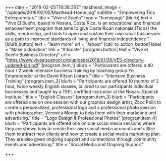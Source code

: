 +++
date = "2018-02-05T18:38:36Z"
masthead_image = "/uploads/2018/02/05/Masthead-Home.jpg"
subtitle = "Empowering Tico Entrepreneurs."
title = "Vive el Sueño"
type = "homepage"
[blurb]
text = "Vive El Sueño, based in Nosara, Costa Rica, is an educational and financial empowerment program that aims to give Costa Rican nationals (Ticos) the skills, mentorship, and tools to open and sustain their own small businesses as a path to improved standards of living and financial independence."
[blurb.button]
text = "learn more"
url = "/about"
[call_to_action_button]
label = "Make a donation"
link = "#donate"
[program.button]
text = "Vive el Sueño Business Directory"
url = "https://www.viveelsuenocr.org/uploads/2019/01/26/VES-directory-updated-jan.pdf"
[program.item_1]
blurb = "Participants are offered a 40 hour / 2 week intensive business training by teaching group Yo Emprendedor at the David Kitson Library."
title = "Intensive Business Training"
[program.item_2]
blurb = "Participants are offered 10 months of 2 hour, twice weekly English classes, tailored to our participants individual businesses and taught by a TEFL certified instructor at the Nosara Spanish Institute."
title = "English Classes"
[program.item_3]
blurb = "Participants are offered one on one session with our graphics design artist, Zacc Pollit to create a personalized, professional logo and a professional photo session with photographer, Veronica Monge to help them with their marketing and advertising."
title = "Logo Design & Professional Photos"
[program.item_4]
blurb = "Participants are offered one on one social media sessions where they are shown how to create their own social media accounts and utilize them to attract new clients and how to create a social media marketing plan. They are also given ongoing support and connections through community events and advertising."
title = "Social Media and Ongoing Support"

+++
